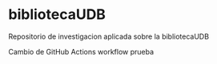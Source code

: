 # bibliotecaUDB
Repositorio de investigacion aplicada sobre la bibliotecaUDB

Cambio de GitHub Actions workflow prueba

